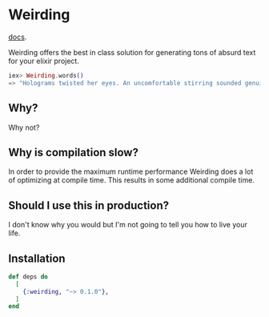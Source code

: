 # Weirding
[docs](https://hexdocs.pm/weirding).

Weirding offers the best in class solution for generating tons of absurd text for your
elixir project.

```elixir
iex> Weirding.words()
=> "Holograms twisted her eyes. An uncomfortable stirring sounded genuinely happy. Case put aside to the lift of the blasphemy pouring her call it. Yueh stiffened, whirled away \"I didn’t remember it safe distance. And to a watch these garments\" the man shrugged."
```

## Why?

Why not?

## Why is compilation slow?

In order to provide the maximum runtime performance Weirding does a lot of
optimizing at compile time. This results in some additional compile time.

## Should I use this in production?

I don't know why you would but I'm not going to tell you how to live your life.

## Installation

```elixir
def deps do
  [
    {:weirding, "~> 0.1.0"},
  ]
end
```

